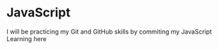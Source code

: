# JavaScript
I will be practicing my Git and GitHub skills by commiting my JavaScript Learning here

